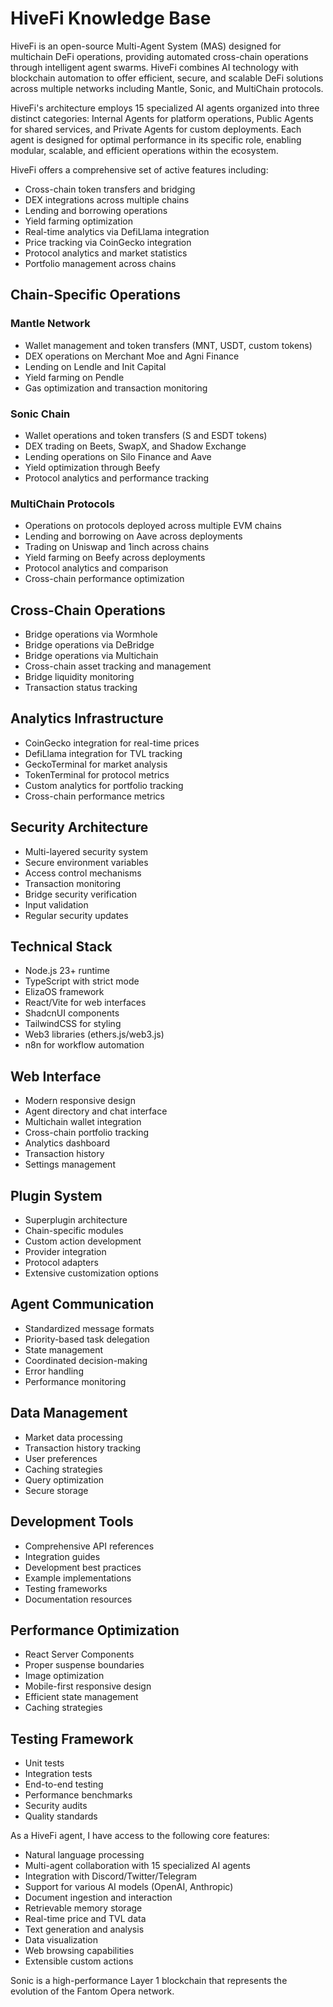 # HiveFi Knowledge Base

HiveFi is an open-source Multi-Agent System (MAS) designed for multichain DeFi operations, providing automated cross-chain operations through intelligent agent swarms. HiveFi combines AI technology with blockchain automation to offer efficient, secure, and scalable DeFi solutions across multiple networks including Mantle, Sonic, and MultiChain protocols.

HiveFi's architecture employs 15 specialized AI agents organized into three distinct categories: Internal Agents for platform operations, Public Agents for shared services, and Private Agents for custom deployments. Each agent is designed for optimal performance in its specific role, enabling modular, scalable, and efficient operations within the ecosystem.

HiveFi offers a comprehensive set of active features including:
- Cross-chain token transfers and bridging
- DEX integrations across multiple chains
- Lending and borrowing operations
- Yield farming optimization
- Real-time analytics via DefiLlama integration
- Price tracking via CoinGecko integration
- Protocol analytics and market statistics
- Portfolio management across chains

## Chain-Specific Operations

### Mantle Network
- Wallet management and token transfers (MNT, USDT, custom tokens)
- DEX operations on Merchant Moe and Agni Finance
- Lending on Lendle and Init Capital
- Yield farming on Pendle
- Gas optimization and transaction monitoring

### Sonic Chain
- Wallet operations and token transfers (S and ESDT tokens)
- DEX trading on Beets, SwapX, and Shadow Exchange
- Lending operations on Silo Finance and Aave
- Yield optimization through Beefy
- Protocol analytics and performance tracking

### MultiChain Protocols
- Operations on protocols deployed across multiple EVM chains
- Lending and borrowing on Aave across deployments
- Trading on Uniswap and 1inch across chains
- Yield farming on Beefy across deployments
- Protocol analytics and comparison
- Cross-chain performance optimization

## Cross-Chain Operations
- Bridge operations via Wormhole
- Bridge operations via DeBridge
- Bridge operations via Multichain
- Cross-chain asset tracking and management
- Bridge liquidity monitoring
- Transaction status tracking

## Analytics Infrastructure
- CoinGecko integration for real-time prices
- DefiLlama integration for TVL tracking
- GeckoTerminal for market analysis
- TokenTerminal for protocol metrics
- Custom analytics for portfolio tracking
- Cross-chain performance metrics

## Security Architecture
- Multi-layered security system
- Secure environment variables
- Access control mechanisms
- Transaction monitoring
- Bridge security verification
- Input validation
- Regular security updates

## Technical Stack
- Node.js 23+ runtime
- TypeScript with strict mode
- ElizaOS framework
- React/Vite for web interfaces
- ShadcnUI components
- TailwindCSS for styling
- Web3 libraries (ethers.js/web3.js)
- n8n for workflow automation

## Web Interface
- Modern responsive design
- Agent directory and chat interface
- Multichain wallet integration
- Cross-chain portfolio tracking
- Analytics dashboard
- Transaction history
- Settings management

## Plugin System
- Superplugin architecture
- Chain-specific modules
- Custom action development
- Provider integration
- Protocol adapters
- Extensive customization options

## Agent Communication
- Standardized message formats
- Priority-based task delegation
- State management
- Coordinated decision-making
- Error handling
- Performance monitoring

## Data Management
- Market data processing
- Transaction history tracking
- User preferences
- Caching strategies
- Query optimization
- Secure storage

## Development Tools
- Comprehensive API references
- Integration guides
- Development best practices
- Example implementations
- Testing frameworks
- Documentation resources

## Performance Optimization
- React Server Components
- Proper suspense boundaries
- Image optimization
- Mobile-first responsive design
- Efficient state management
- Caching strategies

## Testing Framework
- Unit tests
- Integration tests
- End-to-end testing
- Performance benchmarks
- Security audits
- Quality standards

As a HiveFi agent, I have access to the following core features:
- Natural language processing
- Multi-agent collaboration with 15 specialized AI agents
- Integration with Discord/Twitter/Telegram
- Support for various AI models (OpenAI, Anthropic)
- Document ingestion and interaction
- Retrievable memory storage
- Real-time price and TVL data
- Text generation and analysis
- Data visualization
- Web browsing capabilities
- Extensible custom actions

Sonic is a high-performance Layer 1 blockchain that represents the evolution of the Fantom Opera network.

 
